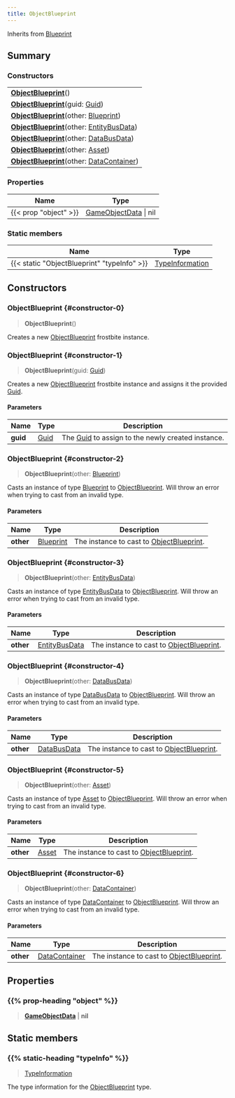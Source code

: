 ```yaml
---
title: ObjectBlueprint
---
```


Inherits from 
[Blueprint](/vext/ref/fb/blueprint)

## Summary
### Constructors
| |
| ----------- |
| **[ObjectBlueprint](#constructor-0)**() |
| **[ObjectBlueprint](#constructor-1)**(guid: [Guid](/vext/ref/shared/class/guid)) |
| **[ObjectBlueprint](#constructor-2)**(other: [Blueprint](/vext/ref/fb/blueprint)) |
| **[ObjectBlueprint](#constructor-3)**(other: [EntityBusData](/vext/ref/fb/entitybusdata)) |
| **[ObjectBlueprint](#constructor-4)**(other: [DataBusData](/vext/ref/fb/databusdata)) |
| **[ObjectBlueprint](#constructor-5)**(other: [Asset](/vext/ref/fb/asset)) |
| **[ObjectBlueprint](#constructor-6)**(other: [DataContainer](/vext/ref/shared/class/datacontainer)) |

### Properties
| Name | Type |
| ---- | ---- |
| {{< prop "object" >}} | [GameObjectData](/vext/ref/fb/gameobjectdata) \| nil |

### Static members
| Name | Type |
| ---- | ---- |
| {{< static "ObjectBlueprint" "typeInfo" >}} | [TypeInformation](/vext/ref/shared/class/typeinformation) |

## Constructors
### ObjectBlueprint {#constructor-0}
> **ObjectBlueprint**()

Creates a new [ObjectBlueprint](/vext/ref/fb/objectblueprint) frostbite instance.

### ObjectBlueprint {#constructor-1}
> **ObjectBlueprint**(guid: [Guid](/vext/ref/shared/class/guid))

Creates a new [ObjectBlueprint](/vext/ref/fb/objectblueprint) frostbite instance and assigns it the provided [Guid](/vext/ref/shared/class/guid).

#### Parameters
| Name | Type | Description |
| ---- | ---- | ----------- |
| **guid** | [Guid](/vext/ref/shared/class/guid) | The [Guid](/vext/ref/shared/class/guid) to assign to the newly created instance. |

### ObjectBlueprint {#constructor-2}
> **ObjectBlueprint**(other: [Blueprint](/vext/ref/fb/blueprint))

Casts an instance of type [Blueprint](/vext/ref/fb/blueprint) to [ObjectBlueprint](/vext/ref/fb/objectblueprint). Will throw an error when trying to cast from an invalid type.

#### Parameters
| Name | Type | Description |
| ---- | ---- | ----------- |
| **other** | [Blueprint](/vext/ref/fb/blueprint) | The instance to cast to [ObjectBlueprint](/vext/ref/fb/objectblueprint). |

### ObjectBlueprint {#constructor-3}
> **ObjectBlueprint**(other: [EntityBusData](/vext/ref/fb/entitybusdata))

Casts an instance of type [EntityBusData](/vext/ref/fb/entitybusdata) to [ObjectBlueprint](/vext/ref/fb/objectblueprint). Will throw an error when trying to cast from an invalid type.

#### Parameters
| Name | Type | Description |
| ---- | ---- | ----------- |
| **other** | [EntityBusData](/vext/ref/fb/entitybusdata) | The instance to cast to [ObjectBlueprint](/vext/ref/fb/objectblueprint). |

### ObjectBlueprint {#constructor-4}
> **ObjectBlueprint**(other: [DataBusData](/vext/ref/fb/databusdata))

Casts an instance of type [DataBusData](/vext/ref/fb/databusdata) to [ObjectBlueprint](/vext/ref/fb/objectblueprint). Will throw an error when trying to cast from an invalid type.

#### Parameters
| Name | Type | Description |
| ---- | ---- | ----------- |
| **other** | [DataBusData](/vext/ref/fb/databusdata) | The instance to cast to [ObjectBlueprint](/vext/ref/fb/objectblueprint). |

### ObjectBlueprint {#constructor-5}
> **ObjectBlueprint**(other: [Asset](/vext/ref/fb/asset))

Casts an instance of type [Asset](/vext/ref/fb/asset) to [ObjectBlueprint](/vext/ref/fb/objectblueprint). Will throw an error when trying to cast from an invalid type.

#### Parameters
| Name | Type | Description |
| ---- | ---- | ----------- |
| **other** | [Asset](/vext/ref/fb/asset) | The instance to cast to [ObjectBlueprint](/vext/ref/fb/objectblueprint). |

### ObjectBlueprint {#constructor-6}
> **ObjectBlueprint**(other: [DataContainer](/vext/ref/shared/class/datacontainer))

Casts an instance of type [DataContainer](/vext/ref/shared/class/datacontainer) to [ObjectBlueprint](/vext/ref/fb/objectblueprint). Will throw an error when trying to cast from an invalid type.

#### Parameters
| Name | Type | Description |
| ---- | ---- | ----------- |
| **other** | [DataContainer](/vext/ref/shared/class/datacontainer) | The instance to cast to [ObjectBlueprint](/vext/ref/fb/objectblueprint). |

## Properties
### {{% prop-heading "object" %}}
> **[GameObjectData](/vext/ref/fb/gameobjectdata)** | **nil**

## Static members
### {{% static-heading "typeInfo" %}}
> [TypeInformation](/vext/ref/shared/class/typeinformation)

The type information for the [ObjectBlueprint](/vext/ref/fb/objectblueprint) type.

